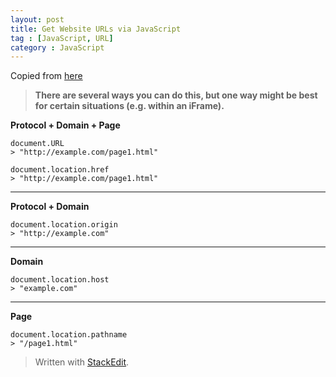 ```yaml
---
layout: post
title: Get Website URLs via JavaScript
tag : [JavaScript, URL]
category : JavaScript
---
```


Copied from [here](http://stackoverflow.com/questions/19550136/javascript-get-website-url)

> **There are several ways you can do this, but one way might be best for certain situations (e.g. within an iFrame).**

**Protocol + Domain + Page**

    document.URL
    > "http://example.com/page1.html"
    
    document.location.href
    > "http://example.com/page1.html"

----------

**Protocol + Domain**

    document.location.origin
    > "http://example.com"

----------

**Domain**

    document.location.host
    > "example.com"

----------
**Page**

    document.location.pathname
    > "/page1.html"


> Written with [StackEdit](https://stackedit.io/).